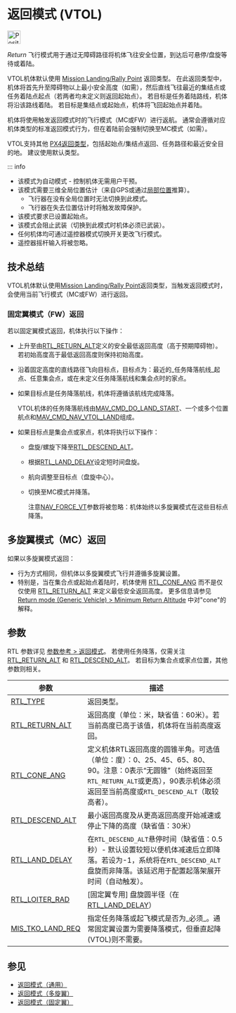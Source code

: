 # 返回模式 (VTOL)

<img src="../../assets/site/position_fixed.svg" title="Position fix required (e.g. GPS)" width="30px" />

_Return_ 飞行模式用于通过无障碍路径将机体飞往安全位置，到达后可悬停/盘旋等待或着陆。

VTOL机体默认使用 [Mission Landing/Rally Point](../flight_modes/return.md#mission-landing-rally-point-return-type-rtl-type-1) 返回类型。
在此返回类型中，机体将首先升至障碍物以上最小安全高度（如需），然后直线飞往最近的集结点或任务着陆点起点（若两者均未定义则返回起始点）。
若目标是任务着陆路线，机体将沿该路线着陆。
若目标是集结点或起始点，机体将飞回起始点并着陆。

机体将使用触发返回模式时的飞行模式（MC或FW）进行返航。
通常会遵循对应机体类型的标准返回模式行为，但在着陆前会强制切换至MC模式（如需）。

VTOL支持其他 [PX4返回类型](../flight_modes/return.md#return-types-rtl-type)，包括起始点/集结点返回、任务路径和最近安全目的地。
建议使用默认类型。

::: info

- 该模式为自动模式 - 控制机体无需用户干预。
- 该模式需要三维全局位置估计（来自GPS或通过[局部位置](../ros/external_position_estimation.md#enabling-auto-modes-with-a-local-position)推算）。
  - 飞行器在没有全局位置时无法切换到此模式。
  - 飞行器在失去位置估计时将触发故障保护。
- 该模式要求已设置起始点。
- 该模式会阻止武装（切换到此模式时机体必须已武装）。
- 任何机体均可通过遥控器模式切换开关更改飞行模式。
- 遥控器摇杆输入将被忽略。

<!-- https://github.com/PX4/PX4-Autopilot/blob/main/src/modules/commander/ModeUtil/mode_requirements.cpp -->

## 技术总结

VTOL机体默认使用[Mission Landing/Rally Point](../flight_modes/return.md#mission-landing-rally-point-return-type-rtl-type-1)返回类型，当触发返回模式时，会使用当前飞行模式（MC或FW）进行返回。

### 固定翼模式（FW）返回

若以固定翼模式返回，机体执行以下操作：

- 上升至由[RTL_RETURN_ALT](#RTL_RETURN_ALT)定义的安全最低返回高度（高于预期障碍物）。
  若初始高度高于最低返回高度则保持初始高度。
  <!-- Note that return altitude cannot be configured using the "cone" parameter in fixed-wing vehicles. -->
- 沿着固定高度的直线路径飞向目标点，目标点为：最近的_任务降落航线_起点、任意集会点，或在未定义任务降落航线和集会点时的家点。
- 如果目标点是任务降落航线，机体将遵循该航线完成降落。

  VTOL机体的任务降落航线由[MAV_CMD_DO_LAND_START](https://mavlink.io/en/messages/common.html#MAV_CMD_DO_LAND_START)、一个或多个位置航点和[MAV_CMD_NAV_VTOL_LAND](https://mavlink.io/en/messages/common.html#MAV_CMD_NAV_VTOL_LAND)组成。

- 如果目标点是集会点或家点，机体将执行以下操作：

  - 盘旋/螺旋下降至[RTL_DESCEND_ALT](#RTL_DESCEND_ALT)。
  - 根据[RTL_LAND_DELAY](#RTL_LAND_DELAY)设定短时间盘旋。
  - 航向调整至目标点（盘旋中心）。
  - 切换至MC模式并降落。

    注意[NAV_FORCE_VT](../advanced_config/parameter_reference.md#NAV_FORCE_VT)参数将被忽略：机体始终以多旋翼模式在这些目标点降落。

## 多旋翼模式（MC）返回

如果以多旋翼模式返回：

- 行为方式相同，但机体以多旋翼模式飞行并遵循多旋翼设置。
- 特别是，当在集合点或起始点着陆时，机体使用 [RTL_CONE_ANG](#RTL_CONE_ANG) 而不是仅仅使用 [RTL_RETURN_ALT](#RTL_RETURN_ALT) 来定义最低安全返回高度。
  更多信息请参见 [Return mode (Generic Vehicle) > Minimum Return Altitude](../flight_modes/return.md#minimum-return-altitude) 中对"cone"的解释。

## 参数

RTL 参数详见 [参数参考 > 返回模式](../advanced_config/parameter_reference.md#return-mode)。
若使用任务降落，仅需关注 [RTL_RETURN_ALT](#RTL_RETURN_ALT) 和 [RTL_DESCEND_ALT](#RTL_DESCEND_ALT)。
若目标为集合点或家点位置，其他参数则相关。

| 参数                                                                                                   | 描述                                                                                                                                                                                                                                                                                                                                                      |
| ------------------------------------------------------------------------------------------------------- | --------------------------------------------------------------------------------------------------------------------------------------------------------------------------------------------------------------------------------------------------------------------------------------------------------------------------------------------------------- |
| <a id="RTL_TYPE"></a>[RTL_TYPE](../advanced_config/parameter_reference.md#RTL_TYPE)                   | 返回类型。                                                                                                                                                                                                                                                                                                                                                |
| <a id="RTL_RETURN_ALT"></a>[RTL_RETURN_ALT](../advanced_config/parameter_reference.md#RTL_RETURN_ALT) | 返回高度（单位：米，缺省值：60米）。若当前高度已高于该值，机体将在当前高度返回。                                                                                                                                                                                                                                                                           |
| <a id="RTL_CONE_ANG"></a>[RTL_CONE_ANG](../advanced_config/parameter_reference.md#RTL_CONE_ANG)       | 定义机体RTL返回高度的圆锥半角。可选值（单位：度）：0、25、45、65、80、90。注意：0表示“无圆锥”（始终返回至`RTL_RETURN_ALT`或更高），90表示机体必须返回至当前高度或`RTL_DESCEND_ALT`（取较高者）。                                                                                                                                                      |
| <a id="RTL_DESCEND_ALT"></a>[RTL_DESCEND_ALT](../advanced_config/parameter_reference.md#RTL_DESCEND_ALT) | 最小返回高度及从更高返回高度开始减速或停止下降的高度（缺省值：30米）                                                                                                                                                                                                                                                                                       |
| <a id="RTL_LAND_DELAY"></a>[RTL_LAND_DELAY](../advanced_config/parameter_reference.md#RTL_LAND_DELAY) | 在`RTL_DESCEND_ALT`悬停时间（缺省值：0.5秒）- 默认设置较短以便机体减速后立即降落。若设为-1，系统将在`RTL_DESCEND_ALT`盘旋而非降落。该延迟用于配置起落架展开时间（自动触发）。                                                                                                                                                                                   |
| <a id="RTL_LOITER_RAD"></a>[RTL_LOITER_RAD](../advanced_config/parameter_reference.md#RTL_LOITER_RAD) | [固定翼专用] 盘旋圆半径（在[RTL_LAND_DELAY](#RTL_LAND_DELAY)）                                                                                                                                                                                                                                                                                           |
| <a id="MIS_TKO_LAND_REQ"></a>[MIS_TKO_LAND_REQ](../advanced_config/parameter_reference.md#MIS_TKO_LAND_REQ) | 指定任务降落或起飞模式是否为_必须_。通常固定翼设置为需要降落模式，但垂直起降(VTOL)则不需要。                                                                                                                                                                                                                                                             |

## 参见

- [返回模式（通用）](../flight_modes/return.md)
- [返回模式（多旋翼）](../flight_modes_mc/return.md)
- [返回模式（固定翼）](../flight_modes_fw/return.md)